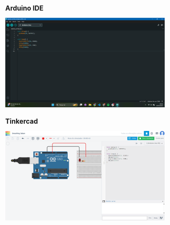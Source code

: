 ## Arduino IDE
<img src="arduino_blink.png" title="Arduino blink">

## Tinkercad
<img src="tinkercad_blink.png" title="Tinkercad blink">
